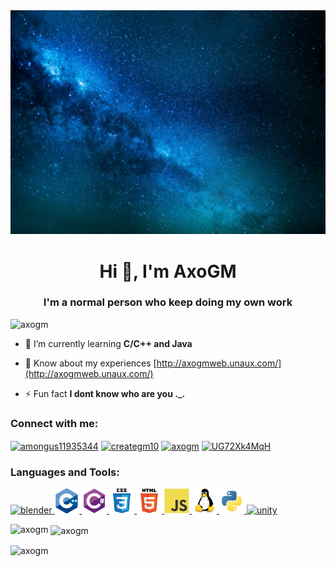 <img src="banner.png">
<h1 align="center">Hi 👋, I'm AxoGM</h1>
<h3 align="center">I'm a normal person who keep doing my own work</h3>

<p align="left"> <img src="https://komarev.com/ghpvc/?username=axogm&label=Profile%20views&color=0e75b6&style=flat" alt="axogm" /> </p>

- 🌱 I’m currently learning **C/C++ and Java**

- 📄 Know about my experiences [http://axogmweb.unaux.com/](http://axogmweb.unaux.com/)

- ⚡ Fun fact **I dont know who are you ._.**

<h3 align="left">Connect with me:</h3>
<p align="left">
<a href="https://twitter.com/amongus11935344" target="blank"><img align="center" src="https://raw.githubusercontent.com/rahuldkjain/github-profile-readme-generator/master/src/images/icons/Social/twitter.svg" alt="amongus11935344" height="30" width="40" /></a>
<a href="https://instagram.com/creategm10" target="blank"><img align="center" src="https://raw.githubusercontent.com/rahuldkjain/github-profile-readme-generator/master/src/images/icons/Social/instagram.svg" alt="creategm10" height="30" width="40" /></a>
<a href="https://www.youtube.com/@axogm" target="blank"><img align="center" src="https://raw.githubusercontent.com/rahuldkjain/github-profile-readme-generator/master/src/images/icons/Social/youtube.svg" alt="axogm" height="30" width="40" /></a>
<a href="https://discord.gg/UG72Xk4MqH" target="blank"><img align="center" src="https://raw.githubusercontent.com/rahuldkjain/github-profile-readme-generator/master/src/images/icons/Social/discord.svg" alt="UG72Xk4MqH" height="30" width="40" /></a>
</p>

<h3 align="left">Languages and Tools:</h3>
<p align="left"> <a href="https://www.blender.org/" target="_blank" rel="noreferrer"> <img src="https://download.blender.org/branding/community/blender_community_badge_white.svg" alt="blender" width="40" height="40"/> </a> <a href="https://www.w3schools.com/cpp/" target="_blank" rel="noreferrer"> <img src="https://raw.githubusercontent.com/devicons/devicon/master/icons/cplusplus/cplusplus-original.svg" alt="cplusplus" width="40" height="40"/> </a> <a href="https://www.w3schools.com/cs/" target="_blank" rel="noreferrer"> <img src="https://raw.githubusercontent.com/devicons/devicon/master/icons/csharp/csharp-original.svg" alt="csharp" width="40" height="40"/> </a> <a href="https://www.w3schools.com/css/" target="_blank" rel="noreferrer"> <img src="https://raw.githubusercontent.com/devicons/devicon/master/icons/css3/css3-original-wordmark.svg" alt="css3" width="40" height="40"/> </a> <a href="https://www.w3.org/html/" target="_blank" rel="noreferrer"> <img src="https://raw.githubusercontent.com/devicons/devicon/master/icons/html5/html5-original-wordmark.svg" alt="html5" width="40" height="40"/> </a> <a href="https://developer.mozilla.org/en-US/docs/Web/JavaScript" target="_blank" rel="noreferrer"> <img src="https://raw.githubusercontent.com/devicons/devicon/master/icons/javascript/javascript-original.svg" alt="javascript" width="40" height="40"/> </a> <a href="https://www.linux.org/" target="_blank" rel="noreferrer"> <img src="https://raw.githubusercontent.com/devicons/devicon/master/icons/linux/linux-original.svg" alt="linux" width="40" height="40"/> </a> <a href="https://www.python.org" target="_blank" rel="noreferrer"> <img src="https://raw.githubusercontent.com/devicons/devicon/master/icons/python/python-original.svg" alt="python" width="40" height="40"/> </a> <a href="https://unity.com/" target="_blank" rel="noreferrer"> <img src="https://www.vectorlogo.zone/logos/unity3d/unity3d-icon.svg" alt="unity" width="40" height="40"/> </a> </p>

<p><img align="left" src="https://github-readme-stats.vercel.app/api/top-langs?username=axogm&show_icons=true&locale=en&layout=compact" alt="axogm" /></p>

<p>&nbsp;<img align="center" src="https://github-readme-stats.vercel.app/api?username=axogm&show_icons=true&locale=en" alt="axogm" /></p>

<p><img align="center" src="https://github-readme-streak-stats.herokuapp.com/?user=axogm&" alt="axogm" /></p>
